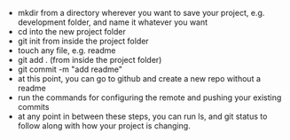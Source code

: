 - mkdir from a directory wherever you want to save your project, e.g. development folder, and name it whatever you want
- cd into the new project folder
- git init from inside the project folder
- touch any file, e.g. readme
- git add . (from inside the project folder)
- git commit -m "add readme"
- at this point, you can go to github and create a new repo without a readme
- run the commands for configuring the remote and pushing your existing commits
- at any point in between these steps, you can run ls, and git status to follow along with how your project is changing.